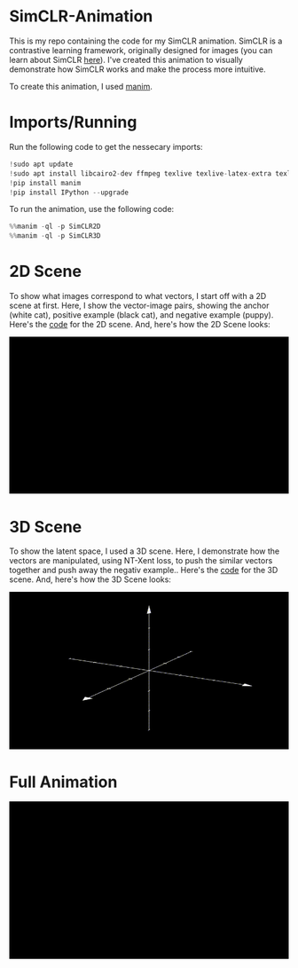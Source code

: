 # SimCLR-Animation
This is my repo containing the code for my SimCLR animation. SimCLR is a contrastive learning framework, originally designed for images (you can learn about SimCLR [here](https://www.datascientistsden.com/post/contrastive-learning-paper-simclr)). I've created this animation to visually demonstrate how SimCLR works and make the process more intuitive. 

To create this animation, I used [manim](https://github.com/3b1b/manim).
# Imports/Running
Run the following code to get the nessecary imports:
```python
!sudo apt update
!sudo apt install libcairo2-dev ffmpeg texlive texlive-latex-extra texlive-fonts-extra texlive-latex-recommended texlive-science tipa libpango1.0-dev
!pip install manim
!pip install IPython --upgrade
```
To run the animation, use the following code:
```python
%%manim -ql -p SimCLR2D
%%manim -ql -p SimCLR3D
```
# 2D Scene
To show what images correspond to what vectors, I start off with a 2D scene at first. Here, I show the vector-image pairs, showing the anchor (white cat), positive example (black cat), and negative example (puppy). Here's the [code]() for the 2D scene. And, here's how the 2D Scene looks:

![2D scene](https://github.com/BOLTZZ/SimCLR-Animation/blob/main/Media/imageVectorPairs.gif)

# 3D Scene
To show the latent space, I used a 3D scene. Here, I demonstrate how the vectors are manipulated, using NT-Xent loss, to push the similar vectors together and push away the negativ example.. Here's the [code]() for the 3D scene. And, here's how the 3D Scene looks:

![3D scene](https://github.com/BOLTZZ/SimCLR-Animation/blob/main/Media/latentSpace.gif)

# Full Animation
![Full Animation](https://github.com/BOLTZZ/SimCLR-Animation/blob/main/Media/SimCLR%20Animation.gif)
